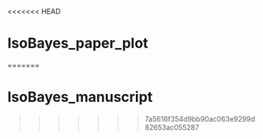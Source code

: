 <<<<<<< HEAD
# IsoBayes_paper_plot
=======
# IsoBayes_manuscript
>>>>>>> 7a5616f354d9bb90ac063e9299d82653ac055287
